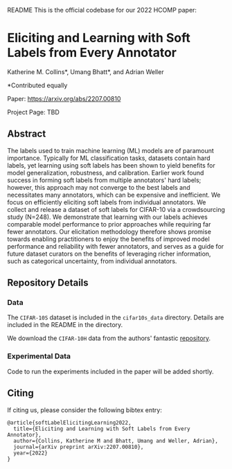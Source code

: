 README
This is the official codebase for our 2022 HCOMP paper:

# Eliciting and Learning with Soft Labels from Every Annotator

Katherine M. Collins*, Umang Bhatt*, and Adrian Weller

*Contributed equally

Paper: https://arxiv.org/abs/2207.00810 

Project Page: TBD

## Abstract

The labels used to train machine learning (ML) models are of paramount importance. Typically for ML classification tasks, datasets contain hard labels, yet learning using soft labels has been shown to yield benefits for model generalization, robustness, and calibration. Earlier work found success in forming soft labels from multiple annotators' hard labels; however, this approach may not converge to the best labels and necessitates many annotators, which can be expensive and inefficient. We focus on efficiently eliciting soft labels from individual annotators. We collect and release a dataset of soft labels for CIFAR-10 via a crowdsourcing study (N=248). We demonstrate that learning with our labels achieves comparable model performance to prior approaches while requiring far fewer annotators. Our elicitation methodology therefore shows promise towards enabling practitioners to enjoy the benefits of improved model performance and reliability with fewer annotators, and serves as a guide for future dataset curators on the benefits of leveraging richer information, such as categorical uncertainty, from individual annotators.

## Repository Details 

### Data

The `CIFAR-10S` dataset is included in the `cifar10s_data` directory. Details are included in the README in the directory.

We download the `CIFAR-10H` data from the authors' fantastic [repository](https://github.com/jcpeterson/cifar-10h). 

### Experimental Data

Code to run the experiments included in the paper will be added shortly.

## Citing

If citing us, please consider the following bibtex entry: 

```
@article{softLabelElicitingLearning2022,
  title={Eliciting and Learning with Soft Labels from Every Annotator},
  author={Collins, Katherine M and Bhatt, Umang and Weller, Adrian},
  journal={arXiv preprint arXiv:2207.00810},
  year={2022}
}
```


